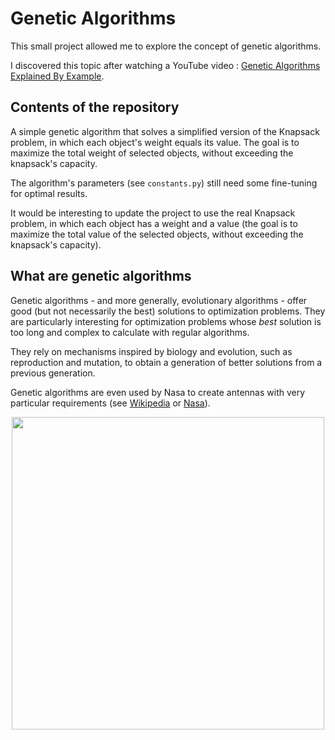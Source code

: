 # Genetic Algorithms
This small project allowed me to explore the concept of genetic algorithms. 

I discovered this topic after watching a YouTube video : 
[Genetic Algorithms Explained By Example](https://www.youtube.com/watch?v=uQj5UNhCPuo&list=PLmBnuS4i2Esinvn9aFcyd2w3rjZrgmsCH&index=6&ab_channel=KieCodes).

## Contents of the repository
A simple genetic algorithm that solves a simplified version of the Knapsack problem, in which each object's weight equals its value. 
The goal is to maximize the total weight of selected objects, without exceeding the knapsack's capacity.

The algorithm's parameters (see `constants.py`) still need some fine-tuning for optimal results.

It would be interesting to update the project to use the real Knapsack problem, in which each object has a weight and a value 
(the goal is to maximize the total value of the selected objects, without exceeding the knapsack's capacity).

## What are genetic algorithms
Genetic algorithms - and more generally, evolutionary algorithms - offer good (but not necessarily the best) solutions to optimization problems.
They are particularly interesting for optimization problems whose _best_ solution is too long and complex to calculate with regular algorithms.  

They rely on mechanisms inspired by biology and evolution, such as reproduction and mutation, to obtain a generation of better solutions from a previous generation.

Genetic algorithms are even used by Nasa to create antennas with very particular requirements (see [Wikipedia](https://en.wikipedia.org/wiki/Evolved_antenna) or [Nasa](https://ntrs.nasa.gov/citations/20030067398)).
<p align="center">
  <img src="http://www.lunar.org/docs/nasa/images/antenna.jpg" atl="Image of the evolved antenna" width="500" />
</p>
